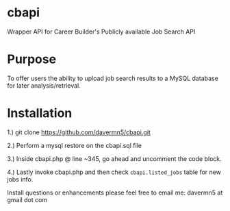 cbapi
=====
Wrapper API for Career Builder's Publicly available Job Search API

Purpose
=======
To offer users the ability to upload job search results to a MySQL database for later analysis/retrieval.

Installation
============
1.) git clone https://github.com/davermn5/cbapi.git

2.) Perform a mysql restore on the cbapi.sql file

3.) Inside cbapi.php @ line ~345, go ahead and uncomment the code block.

4.) Lastly invoke cbapi.php and then check `cbapi.listed_jobs` table for new jobs info.


Install questions or enhancements please feel free to email me: davermn5 at gmail dot com
